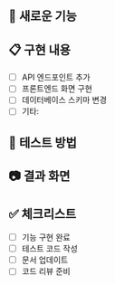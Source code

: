 ## 🚀 새로운 기능
<!-- 어떤 기능을 추가했는지 설명해주세요 -->

## 📋 구현 내용
- [ ] API 엔드포인트 추가
- [ ] 프론트엔드 화면 구현
- [ ] 데이터베이스 스키마 변경
- [ ] 기타: 

## 🧪 테스트 방법
<!-- 이 기능을 어떻게 테스트할 수 있는지 설명해주세요 -->

## 📷 결과 화면
<!-- 실행 결과 스크린샷이나 GIF 첨부 -->

## ✅ 체크리스트
- [ ] 기능 구현 완료
- [ ] 테스트 코드 작성
- [ ] 문서 업데이트
- [ ] 코드 리뷰 준비
